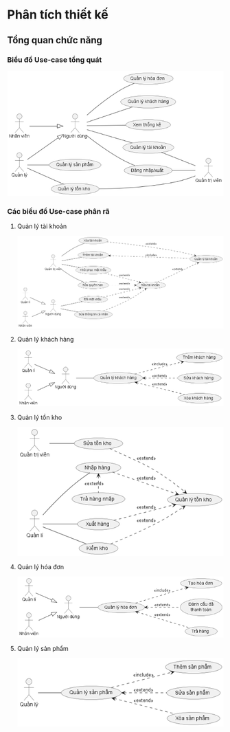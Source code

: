 # Phân tích thiết kế

## Tổng quan chức năng

### Biểu đồ Use-case tổng quát

![Biểu đồ use-case tổng quát](usecase/General/General.png)

### Các biểu đồ Use-case phân rã

1. Quản lý tài khoản

   ![Biểu đồ use-case quản lý tài khoản](usecase/ManageAccount/ManageAccount.png)

1. Quản lý khách hàng

   ![Biểu đồ use-case quản lý khách hàng](usecase/ManageClient/ManageClient.png)

1. Quản lý tồn kho

   ![Biểu đồ use-case quản lý tồn kho](usecase/ManageInventory/ManageInventory.png)

1. Quản lý hóa đơn

   ![Biểu đồ use-case quản lý hóa đơn](usecase/ManageInvoice/ManageInvoice.png)

1. Quản lý sản phẩm

   ![Biểu đồ use-case quản lý sản phẩm](usecase/ManageProduct/ManageProduct.png)
